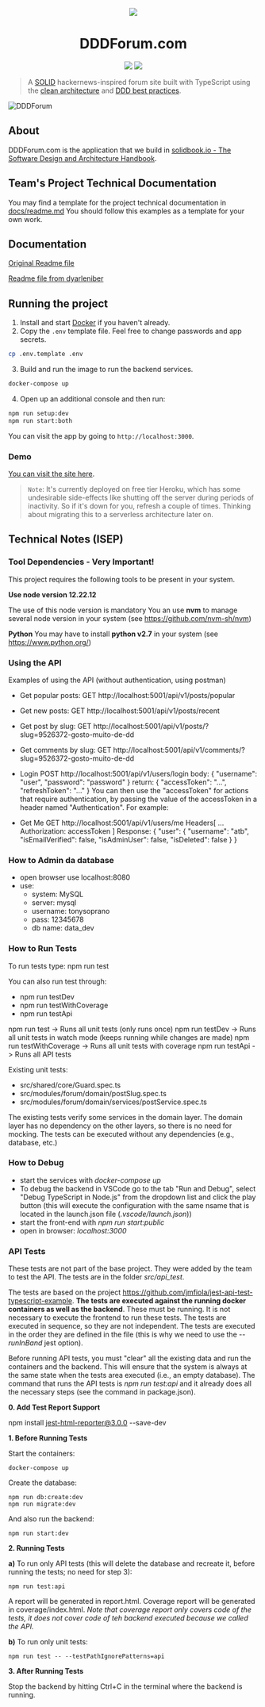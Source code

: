 


<p align="center">
 <img src="https://user-images.githubusercontent.com/6892666/67032637-fc237200-f0e1-11e9-8a46-f5d655e71962.png"/>
</p>
<h1 align="center">DDDForum.com</h1>

<p align="center">
 <a href="https://circleci.com/gh/stemmlerjs/ddd-forum"><img src="https://circleci.com/gh/circleci/circleci-docs.svg?style=svg"></a>
 <a href="#contributors"><img src="https://img.shields.io/badge/all_contributors-2-orange.svg?style=flat-square"></a>
</p>

> A [SOLID](https://khalilstemmler.com/articles/solid-principles/solid-typescript/) hackernews-inspired forum site built with TypeScript using the [clean architecture](https://khalilstemmler.com/articles/software-design-architecture/organizing-app-logic/) and [DDD best practices](https://khalilstemmler.com/articles/domain-driven-design-intro/).

![DDDForum](https://user-images.githubusercontent.com/6892666/67032446-9931db00-f0e1-11e9-894d-7bccd240c851.png)

## About 

DDDForum.com is the application that we build in [solidbook.io - The Software Design and Architecture Handbook](https://solidbook.io). 

## Team's Project Technical Documentation  

You may find a template for the project technical documentation in [docs/readme.md](docs/readme.md)
You should follow this examples as a template for your own work.

## Documentation

[Original Readme file](README-original.md)

[Readme file from dyarleniber](README-dyarleniber.md)


## Running the project

1. Install and start [Docker](https://docs.docker.com/compose/gettingstarted/) if you haven't already.
2. Copy the `.env` template file. Feel free to change passwords and app secrets. 

```bash
cp .env.template .env
```

3. Build and run the image to run the backend services.

```bash
docker-compose up
```

4. Open up an additional console and then run:

```bash
npm run setup:dev
npm run start:both
```

You can visit the app by going to `http://localhost:3000`.

### Demo 

[You can visit the site here](https://dddforum.com).

> `Note`: It's currently deployed on free tier Heroku, which has some undesirable side-effects like shutting off the server during periods of inactivity. So if it's down for you, refresh a couple of times. Thinking about migrating this to a serverless architecture later on.

## Technical Notes (ISEP)

### Tool Dependencies - Very Important!

  This project requires the following tools to be present in your system.

  **Use node version 12.22.12**

  The use of this node version is mandatory
  You an use **nvm** to manage several node version in your system (see https://github.com/nvm-sh/nvm)

  **Python**
  You may have to install **python v2.7** in your system (see https://www.python.org/)
### Using the API

Examples of using the API (without authentication, using postman)

  - Get popular posts:
  GET http://localhost:5001/api/v1/posts/popular

  - Get new posts:
  GET http://localhost:5001/api/v1/posts/recent

  - Get post by slug:
  GET http://localhost:5001/api/v1/posts/?slug=9526372-gosto-muito-de-dd

  - Get comments by slug:
  GET http://localhost:5001/api/v1/comments/?slug=9526372-gosto-muito-de-dd

  - Login
  POST http://localhost:5001/api/v1/users/login
  body:
  {
    "username": "user",
    "password": "password"
  }
  return:
  {
    "accessToken": "...",
    "refreshToken": "..."
  }
  You can then use the "accessToken" for actions that require authentication, by passing the value of the accessToken in a header named "Authentication". For example:
  - Get Me
  GET http://localhost:5001/api/v1/users/me
    Headers[
      ...
      Authorization: accessToken
    ]
  Response:
  {
    "user": {
        "username": "atb",
        "isEmailVerified": false,
        "isAdminUser": false,
        "isDeleted": false
    }
  }

### How to Admin da database
  
  - open browser use localhost:8080
  - use:
    - system: MySQL
    - server: mysql
    - username: tonysoprano
    - pass: 12345678
    - db name: data_dev

### How to Run Tests

  To run tests type: npm run test

  You can also run test through: 
  - npm run testDev
  - npm run testWithCoverage
  - npm run testApi

  npm run test -> Runs all unit tests (only runs once)
  npm run testDev -> Runs all unit tests in watch mode (keeps running while changes are made)
  npm run testWithCoverage -> Runs all unit tests with coverage
  npm run testApi -> Runs all API tests

  Existing unit tests:
  - src/shared/core/Guard.spec.ts
  - src/modules/forum/domain/postSlug.spec.ts
  - src/modules/forum/domain/services/postService.spec.ts

  The existing tests verify some services in the domain layer. The domain layer has no dependency on the other layers, so there is no need for mocking. The tests can be executed without any dependencies (e.g., database, etc.)

### How to Debug

  - start the services with *docker-compose up*
  - To debug the backend in VSCode go to the tab "Run and Debug", select "Debug TypeScript in Node.js" from the dropdown list and click the play button (this will execute the configuration with the same nsame that is located in the launch.json file (*.vscode/launch.json*))
  - start the front-end with *npm run  start:public*
  - open in browser: *localhost:3000*
 
### API Tests

  These tests are not part of the base project. They were added by the team to test the API. The tests are in the folder *src/api_test*.

  The tests are based on the project https://github.com/jmfiola/jest-api-test-typescript-example. **The tests are executed against the running docker containers as well as the backend**. These must be running. It is not necessary to execute the frontend to run these tests. The tests are executed in sequence, so they are not independent. The tests are executed in the order they are defined in the file (this is why we need to use the *--runInBand* jest option).

  Before running API tests, you must "clear" all the existing data and run the containers and the backend. This will ensure that the system is always at the same state when the tests area executed (i.e., an empty database). The command that runs the API tests is *npm run test:api* and it already does all the necessary steps (see the command in package.json).

  **0. Add Test Report Support**

  npm install jest-html-reporter@3.0.0 --save-dev

  **1. Before Running Tests**

  Start the containers:

    docker-compose up

  Create the database:

    npm run db:create:dev
    npm run migrate:dev 

  And also run the backend:

    npm run start:dev

  **2. Running Tests**

  **a)** To run only API tests (this will delete the database and recreate it, before running the tests; no need for step 3):

    npm run test:api

  A report will be generated in report.html. Coverage report will be generated in coverage/index.html. *Note that coverage report only covers code of the tests, it does not cover code of teh backend executed because we called the API.*

  **b)** To run only unit tests:

    npm run test -- --testPathIgnorePatterns=api

  **3. After Running Tests**

  Stop the backend by hitting Ctrl+C in the terminal where the backend is running.
